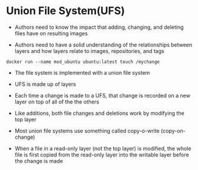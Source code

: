 # Union File System(UFS)

- Authors need to know the impact that adding, changing, and deleting files have on resulting images

- Authors need to have a solid understanding of the relationships between layers
  and how layers relate to images, repositories, and tags

```shell
docker run --name mod_ubuntu ubuntu:latest touch /mychange
```

- The file system is implemented with a union file system

- UFS is made up of layers

- Each time a change is made to a UFS, that change is recorded on a new layer on
  top of all of the the others

- Like additions, both file changes and deletions work by modifying the top layer

- Most union file systems use something called copy-o-write (copy-on-change)

- When a file in a read-only layer (not the top layer) is modified, the whole
  file is first copied from the read-only layer into the writable layer before
  the change is made

